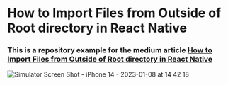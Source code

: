 # How to Import Files from Outside of Root directory in React Native

### This is a repository example for the medium article [How to Import Files from Outside of Root directory in React Native](https://medium.com/@developerdanx/how-to-import-files-from-outside-of-root-directory-in-react-native)


![Simulator Screen Shot - iPhone 14 - 2023-01-08 at 14 42 18](https://user-images.githubusercontent.com/83948921/211199756-84a7f651-6341-4260-9ad4-9103b2619c31.png)
